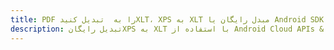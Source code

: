---title: PDF را به  تبدیل کنیدXLT، XPS به XLT مبدل رایگان یا Android SDKdescription: تبدیل رایگانXPS به XLT با استفاده از Android Cloud APIs & SDK همچنین اسناد PDF را در Cloud ایجاد، ویرایش و رندر کنید.---